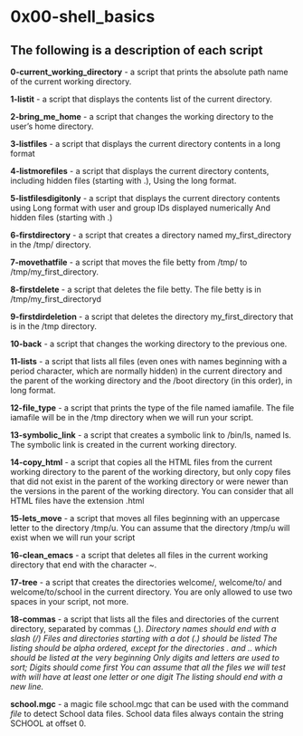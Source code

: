 # 0x00-shell_basics
## The following is a description of each script
**0-current_working_directory** - a script that prints the absolute path name of the current working directory.

**1-listit** - a script that displays the contents list of the current directory.

**2-bring_me_home** -  a script that changes the working directory to the user’s home directory.

**3-listfiles** - a script that displays the current directory contents in a long format

**4-listmorefiles** - a script that displays the current directory contents, including hidden files (starting with .), Using the long format.

**5-listfilesdigitonly** - a script that displays the current directory contents using Long format with user and group IDs displayed numerically And hidden files (starting with .)

**6-firstdirectory** - a script that creates a directory named my_first_directory in the /tmp/ directory.

**7-movethatfile** - a script that moves the file betty from /tmp/ to /tmp/my_first_directory.

**8-firstdelete** - a script that deletes the file betty. The file betty is in /tmp/my_first_directoryd

**9-firstdirdeletion** - a script that deletes the directory my_first_directory that is in the /tmp directory.

**10-back** - a script that changes the working directory to the previous one.

**11-lists** - a script that lists all files (even ones with names beginning with a period character, which are normally hidden) in the current directory and the parent of the working directory and the /boot directory (in this order), in long format.

**12-file_type** - a script that prints the type of the file named iamafile. The file iamafile will be in the /tmp directory when we will run your script.

**13-symbolic_link** - a script that creates a symbolic link to /bin/ls, named ls. The symbolic link is created in the current working directory.

**14-copy_html** - a script that copies all the HTML files from the current working directory to the parent of the working directory, but only copy files that did not exist in the parent of the working directory or were newer than the versions in the parent of the working directory. You can consider that all HTML files have the extension .html

**15-lets_move** - a script that moves all files beginning with an uppercase letter to the directory /tmp/u. You can assume that the directory /tmp/u will exist when we will run your script

**16-clean_emacs** - a script that deletes all files in the current working directory that end with the character ~.

**17-tree** - a script that creates the directories welcome/, welcome/to/ and welcome/to/school in the current directory. You are only allowed to use two spaces in your script, not more.

**18-commas** - a script that lists all the files and directories of the current directory, separated by commas (,).
*Directory names should end with a slash (/) Files and directories starting with a dot (.) should be listed The listing should be alpha ordered, except for the directories . and .. which should be listed at the very beginning Only digits and letters are used to sort; Digits should come first You can assume that all the files we will test with will have at least one letter or one digit The listing should end with a new line.*

**school.mgc** - a magic file school.mgc that can be used with the command *file* to detect School data files. School data files always contain the string SCHOOL at offset 0.
